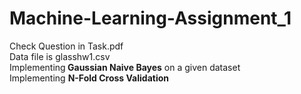 # Machine-Learning-Assignment_1
Check Question in Task.pdf <br>
Data file is glasshw1.csv <br>
Implementing<b> Gaussian Naive Bayes</b> on a given dataset <br>
Implementing <b> N-Fold Cross Validation <b><br>


